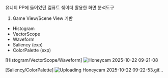 유니티 PP에 들어있던 컴퓨트 쉐이더 활용한 화면 분석도구

1. Game View/Scene View 기반
- Histogram
- VectorScope
- Waveform
- Saliency (exp)
- ColorPalette (exp)


[Histogram/VectorScope/Waveform]
![Honeycam 2025-10-22 09-21-08](https://github.com/user-attachments/assets/5469edd7-829d-433a-8d79-7bfc097e0d02)


[Saliency/ColorPalette]
![Uploading Honeycam 2025-10-22 09-22-53.gif…]()
